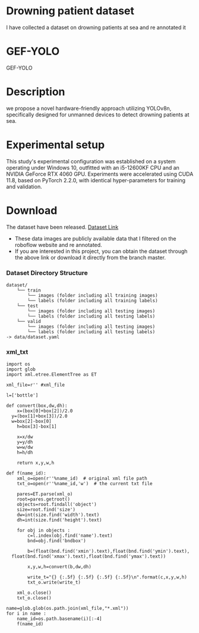 # Drowning patient dataset
I have collected a dataset on drowning patients at sea and re annotated it

# GEF-YOLO
 GEF-YOLO
# Description
we propose a novel hardware-friendly approach utilizing YOLOv8n, specifically designed for  unmanned devices to detect drowning patients at sea.
# **Experimental** **setup**
This study's experimental configuration was established on a system operating under Windows 10, outfitted with an i5-12600KF CPU and an NVIDIA GeForce RTX 4060 GPU. Experiments were accelerated using CUDA 11.8, based on PyTorch 2.2.0, with identical hyper-parameters for  training and validation. 
# Download
The dataset  have been released. [Dataset Link]( https://pan.baidu.com/s/1B5faBpCeaCFtFzeMmPpn5w?pwd=d84c )
- These data images are publicly available data that I filtered on the roboflow website and re annotated.
- If you are interested in this project, you can obtain the dataset through the above link or download it directly from the branch master. 
### Dataset Directory Structure
~~~
dataset/
	└── train
		└── images (folder including all training images)
		└── labels (folder including all training labels)
	└── test
		└── images (folder including all testing images)
		└── labels (folder including all testing labels)
	└── valid
		└── images (folder including all testing images)
		└── labels (folder including all testing labels)
-> data/dataset.yaml
~~~
### xml_txt
~~~
import os  
import glob  
import xml.etree.ElementTree as ET  
  
xml_file=r'' #xml_file  
  
l=['bottle']  
  
def convert(box,dw,dh):  
    x=(box[0]+box[2])/2.0  
  y=(box[1]+box[3])/2.0  
  w=box[2]-box[0]  
    h=box[3]-box[1]  
  
    x=x/dw  
    y=y/dh  
    w=w/dw  
    h=h/dh  
  
    return x,y,w,h  
  
def f(name_id):  
    xml_o=open(r''%name_id)  # original xml file path
    txt_o=open(r''%name_id,'w')  # the current txt file
  
    pares=ET.parse(xml_o)  
    root=pares.getroot()  
    objects=root.findall('object')  
    size=root.find('size')  
    dw=int(size.find('width').text)  
    dh=int(size.find('height').text)  
  
    for obj in objects :  
        c=l.index(obj.find('name').text)  
        bnd=obj.find('bndbox')  
  
        b=(float(bnd.find('xmin').text),float(bnd.find('ymin').text),  
  float(bnd.find('xmax').text),float(bnd.find('ymax').text))  
  
        x,y,w,h=convert(b,dw,dh)  
  
        write_t="{} {:.5f} {:.5f} {:.5f} {:.5f}\n".format(c,x,y,w,h)  
        txt_o.write(write_t)  
  
    xml_o.close()  
    txt_o.close()  
  
name=glob.glob(os.path.join(xml_file,"*.xml"))  
for i in name :  
    name_id=os.path.basename(i)[:-4]  
    f(name_id)
~~~
